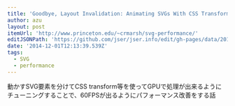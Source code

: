 ```yaml
---
title: 'Goodbye, Layout Invalidation: Animating SVGs With CSS Transforms | Charlie Marsh'
author: azu
layout: post
itemUrl: 'http://www.princeton.edu/~crmarsh/svg-performance/'
editJSONPath: 'https://github.com/jser/jser.info/edit/gh-pages/data/2014/12/index.json'
date: '2014-12-01T12:13:39.539Z'
tags:
  - SVG
  - performance
---
```

動かすSVG要素を分けてCSS transform等を使ってGPUで処理が出来るようにチューニングすることで、60FPSが出るようにパフォーマンス改善をする話
